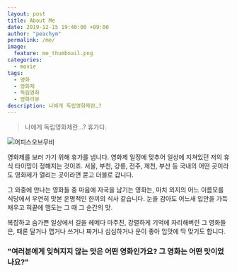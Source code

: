 ```yaml
---
layout: post
title: About Me
date: 2019-12-15 19:40:00 +09:00
author: "peachym"
permalink: /me/
image:
  feature: me_thumbnail.png
categories:
  - movie
tags:
  - 영화
  - 영화제
  - 독립영화
  - 영화리뷰
description: 나에게 독립영화제란…?
---
```


 

 

>  나에게 독립영화제란…? 휴가다.



 ![어피스오브무비](/img/post/02/me_thumbnail.png)





영화제를 보러 가기 위해 휴가를 냅니다. 영화제 일정에 맞추어 일상에 지쳐있던 저의 휴식 타이밍이 정해지는 것이죠. 서울, 부천, 강릉, 전주, 제천, 부산 등 국내의 어떤 곳이라도 영화제가 열리는 곳이라면 묻고 더블로 갑니다.



그 와중에 만나는 영화들 중 마음에 자국을 남기는 영화는, 마치 외지의 어느 이름모를 식당에서 우연히 맛본 운명적인 한끼의 식사 같습니다. 눈을 감아도 어느새 입안을 가득 채우고 혀끝에 맴도는 그 때 그 순간의 맛.



복잡하고 숨가쁜 일상에서 길을 헤메다 마주친, 강렬하게 기억에 자리해버린 그 영화들은, 때론 달거나 맵거나 쓰거나 짜거나 심심하거나 운이 좋아 입맛에 딱 맞기도 합니다.



### "여러분에게 잊혀지지 않는 맛은 어떤 영화인가요? 그 영화는 어떤 맛이었나요?"